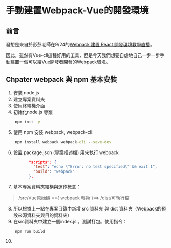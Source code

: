 # 手動建置Webpack-Vue的開發環境

## 前言

發想是來自於彭彭老師在9/24的[Webpack 建置 React 開發環境教學直播](https://youtu.be/YN2hwa4_ins)。

因此，雖然有Vue-cli這種好用的工具，但是今天我們想要自虐地自己一步一步手動建置一個可以給Vue開發者開發的Webpack環境。


## Chpater webpack 與 npm 基本安裝

1. 安裝 node.js
2. 建立專案資料夾
3. 使用終端機介面
4. 初始化node.js 專案 
```bat
	npm init -y
```
5. 使用 npm 安裝 webpack, webpack-cli:
```bat 
	npm install webpack webpack-cli --save-dev 
```

6. 設置 package.json (專案描述檔) 用來執行 webpack
		
```json
		  "scripts": {
		    "test": "echo \"Error: no test specified\" && exit 1",
		    "build": "webpack"
		  },		 
```
		

7. 基本專案資料夾結構與運作概念：

>	/src/Vue原始碼  =={ webpack 轉換 }==> /dist/可執行檔

8. 所以根據上一點在專案目錄中新增 src 資料夾 與 dist 資料夾（Webpack的預設來源資料夾與目的資料夾）
9. 在src資料夾中建立一個index.js ，測試打包。使用指令： 
```bat
	npm run build
```

10. 